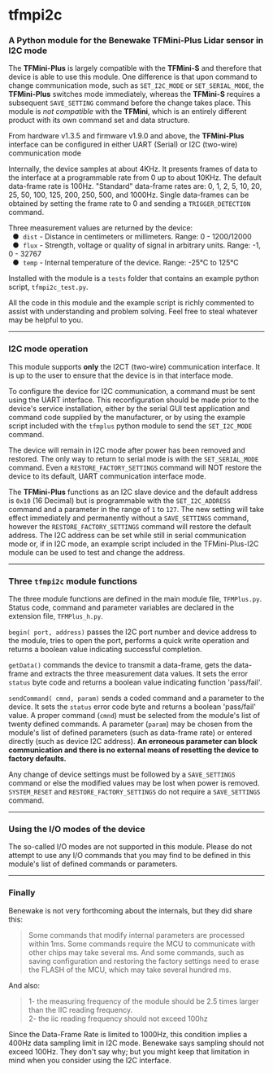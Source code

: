 # tfmpi2c
### A Python module for the Benewake TFMini-Plus Lidar sensor in I2C mode

The **TFMini-Plus** is largely compatible with the **TFMini-S** and therefore that device is able to use this module.  One difference is that upon command to change communication mode, such as `SET_I2C_MODE` or `SET_SERIAL_MODE`, the **TFMini-Plus** switches mode immediately, whereas the **TFMini-S** requires a subsequent `SAVE_SETTING` command before the change takes place.  This module is *not compatible* with the **TFMini**, which is an entirely different product with its own command set and data structure.

From hardware v1.3.5 and firmware v1.9.0 and above, the **TFMini-Plus** interface can be configured in either UART (Serial) or I2C (two-wire) communication mode

Internally, the device samples at about 4KHz.  It presents frames of data to the interface at a programmable rate from 0 up to about 10KHz.  The default data-frame rate is 100Hz.  "Standard" data-frame rates are: 0, 1, 2, 5, 10, 20, 25, 50, 100, 125, 200, 250, 500, and 1000Hz.  Single data-frames can be obtained by setting the frame rate to 0 and sending a `TRIGGER_DETECTION` command.

Three measurement values are returned by the device:
<br />&nbsp;&nbsp;&#9679;&nbsp;  `dist` - Distance in centimeters or millimeters. Range: 0 - 1200/12000
<br />&nbsp;&nbsp;&#9679;&nbsp;  `flux` - Strength, voltage or quality of signal in arbitrary units. Range: -1, 0 - 32767
<br />&nbsp;&nbsp;&#9679;&nbsp;  `temp` - Internal temperature of the device.  Range: -25°C to 125°C

Installed with the module is a `tests` folder that contains an example python script, `tfmpi2c_test.py`.

All the code in this module and the example script is richly commented to assist with understanding and problem solving.  Feel free to steal whatever may be helpful to you.
<hr />

### I2C mode operation

This module supports **only** the I2CT (two-wire) communication interface.   It is up to the user to ensure that the device is in that interface mode. 

To configure the device for I2C communication, a command must be sent using the UART interface.  This reconfiguration should be made prior to the device's service installation, either by the serial GUI test application and command code supplied by the manufacturer, or by using the example script included with the `tfmplus` python module to send the `SET_I2C_MODE` command.

The device will remain in I2C mode after power has been removed and restored.  The only way to return to serial mode is with the `SET_SERIAL_MODE` command.  Even a `RESTORE_FACTORY_SETTINGS` command will NOT restore the device to its default, UART communication interface mode.

The **TFMini-Plus** functions as an I2C slave device and the default address is `0x10` (16 Decimal) but is programmable with the `SET_I2C_ADDRESS` command and a parameter in the range of `1` to `127`.  The new setting will take effect immediately and permanently without a `SAVE_SETTINGS` command, however the `RESTORE_FACTORY_SETTINGS` command will restore the default address.  The I2C address can be set while still in serial communication mode or, if in I2C mode, an example script included in the TFMini-Plus-I2C module can be used to test and change the address.
<hr />

### Three `tfmpi2c` module functions
The three module functions are defined in the main module file, `TFMPlus.py`.  Status code, command and parameter variables are declared in the extension file, `TFMPlus_h.py`.

`begin( port, address)` passes the I2C port number and device address to the module, tries to open the port, performs a quick write operation and returns a boolean value indicating successful completion.

`getData()` commands the device to transmit a data-frame, gets the data-frame and extracts the three measurement data values.  It sets the error `status` byte code and returns a boolean value indicating function 'pass/fail'.

`sendCommand( cmnd, param)` sends a coded command and a parameter to the device.  It sets the `status` error code byte and returns a boolean 'pass/fail' value.  A proper command (`cmnd`) must be selected from the module's list of twenty defined commands.  A parameter (`param`) may be chosen from the module's list of defined parameters (such as data-frame rate) or entered directly (such as device I2C address). **An erroneous parameter can block communication and there is no external means of resetting the device to factory defaults.**

Any change of device settings must be followed by a `SAVE_SETTINGS` command or else the modified values may be lost when power is removed.  `SYSTEM_RESET` and `RESTORE_FACTORY_SETTINGS` do not require a `SAVE_SETTINGS` command.
<hr />

### Using the I/O modes of the device
The so-called I/O modes are not supported in this module.  Please do not attempt to use any I/O commands that you may find to be defined in this module's list of defined commands or parameters.
<hr />

### Finally

Benewake is not very forthcoming about the internals, but they did share this:
>Some commands that modify internal parameters are processed within 1ms.  Some commands require the MCU to communicate with other chips may take several ms.  And some commands, such as saving configuration and restoring the factory settings need to erase the FLASH of the MCU, which may take several hundred ms.

And also:
>1- the measuring frequency of the module should be 2.5 times larger than the IIC reading frequency.
<br />2- the iic reading frequency should not exceed 100hz<br />

Since the Data-Frame Rate is limited to 1000Hz, this condition implies a 400Hz data sampling limit in I2C mode.  Benewake says sampling should not exceed 100Hz.  They don't say why; but you might keep that limitation in mind when you consider using the I2C interface.
